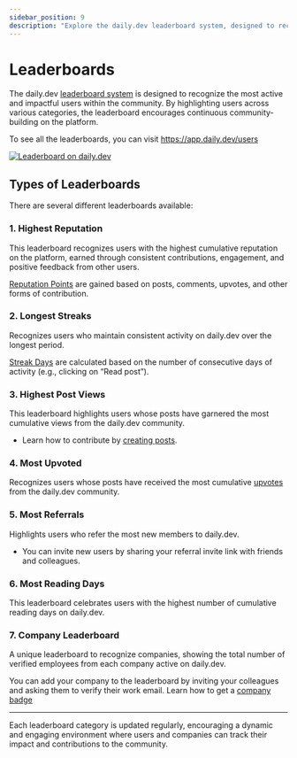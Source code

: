 ```yaml
---
sidebar_position: 9
description: "Explore the daily.dev leaderboard system, designed to recognize the most active and impactful users across various categories in the community."
---
```


# Leaderboards

The daily.dev [leaderboard system](https://app.daily.dev/users) is designed to recognize the most active and impactful users within the community. By highlighting users across various categories, the leaderboard encourages continuous community-building on the platform.

To see all the leaderboards, you can visit https://app.daily.dev/users

[![Leaderboard on daily.dev](https://github.com/user-attachments/assets/3fb20698-75e0-4512-ab1d-4654ecb7ba3d)](https://app.daily.dev/users)

## Types of Leaderboards

There are several different leaderboards available:

### 1. Highest Reputation
This leaderboard recognizes users with the highest cumulative reputation on the platform, earned through consistent contributions, engagement, and positive feedback from other users.

[Reputation Points](https://docs.daily.dev/docs/your-profile/reputation) are gained based on posts, comments, upvotes, and other forms of contribution.

### 2. Longest Streaks
Recognizes users who maintain consistent activity on daily.dev over the longest period.

[Streak Days](https://docs.daily.dev/docs/your-profile/weekly-goal#:~:text=Streak%20Tracking%E2%80%8B,dev.) are calculated based on the number of consecutive days of activity (e.g., clicking on “Read post”).

### 3. Highest Post Views
This leaderboard highlights users whose posts have garnered the most cumulative views from the daily.dev community.

- Learn how to contribute by [creating posts](https://app.daily.dev/squads/create).

### 4. Most Upvoted
Recognizes users whose posts have received the most cumulative [upvotes](https://docs.daily.dev/docs/key-features/upvotes) from the daily.dev community.

### 5. Most Referrals
Highlights users who refer the most new members to daily.dev.

- You can invite new users by sharing your referral invite link with friends and colleagues.

### 6. Most Reading Days
This leaderboard celebrates users with the highest number of cumulative reading days on daily.dev.

### 7. Company Leaderboard
A unique leaderboard to recognize companies, showing the total number of verified employees from each company active on daily.dev.

You can add your company to the leaderboard by inviting your colleagues and asking them to verify their work email. Learn how to get a [company badge](https://docs.daily.dev/docs/your-profile/verified-badge)

---

Each leaderboard category is updated regularly, encouraging a dynamic and engaging environment where users and companies can track their impact and contributions to the community.
